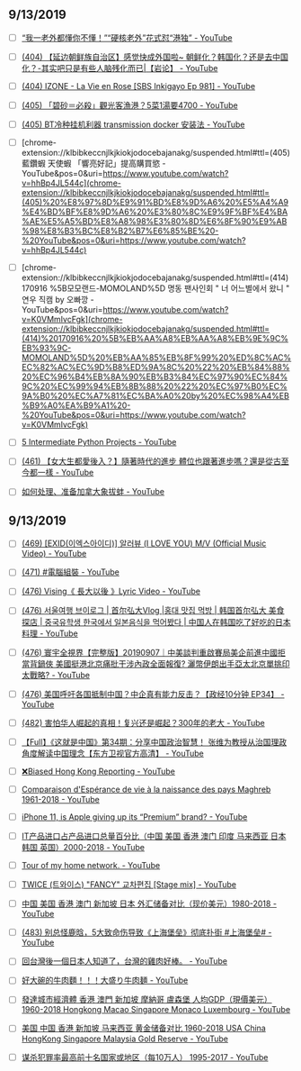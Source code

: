 ## 9/13/2019

- [ ] [“我一老外都懂你不懂！”“硬核老外”花式怼“港独” - YouTube](https://www.youtube.com/watch?v=1xz6NZttgQI)

- [ ] [(404) 【延边朝鲜族自治区】感觉快成外国啦~ 朝鲜化？韩国化？还是去中国化？-其实吧只是有些人脑残化而已|【岩论】 - YouTube](https://www.youtube.com/watch?v=gxflEFCLK8M)

- [ ] [(404) IZONE - La Vie en Rose [SBS Inkigayo Ep 981] - YouTube](https://www.youtube.com/watch?v=n1jYiFg-IvQ)

- [ ] [(405) 「碧砂＝必殺」觀光客漁港？5菜1湯要4700 - YouTube](https://www.youtube.com/watch?v=KUsQqRXM6d4)

- [ ] [(405) BT冷种挂机利器 transmission docker 安装法 - YouTube](https://www.youtube.com/watch?v=5OjQ3yA8i0w)

- [ ] [chrome-extension://klbibkeccnjlkjkiokjodocebajanakg/suspended.html#ttl=(405) 藍鑽蝦 天使蝦 「響亮好記」提高購買慾 - YouTube&pos=0&uri=https://www.youtube.com/watch?v=hhBp4JL544c](chrome-extension://klbibkeccnjlkjkiokjodocebajanakg/suspended.html#ttl=(405)%20%E8%97%8D%E9%91%BD%E8%9D%A6%20%E5%A4%A9%E4%BD%BF%E8%9D%A6%20%E3%80%8C%E9%9F%BF%E4%BA%AE%E5%A5%BD%E8%A8%98%E3%80%8D%E6%8F%90%E9%AB%98%E8%B3%BC%E8%B2%B7%E6%85%BE%20-%20YouTube&pos=0&uri=https://www.youtube.com/watch?v=hhBp4JL544c)

- [ ] [chrome-extension://klbibkeccnjlkjkiokjodocebajanakg/suspended.html#ttl=(414) 170916 %5B모모랜드-MOMOLAND%5D 명동 팬사인회 " 너 어느별에서 왔니 " 연우 직캠 by 오빠깡 - YouTube&pos=0&uri=https://www.youtube.com/watch?v=K0VMmIvcFgk](chrome-extension://klbibkeccnjlkjkiokjodocebajanakg/suspended.html#ttl=(414)%20170916%20%5B%EB%AA%A8%EB%AA%A8%EB%9E%9C%EB%93%9C-MOMOLAND%5D%20%EB%AA%85%EB%8F%99%20%ED%8C%AC%EC%82%AC%EC%9D%B8%ED%9A%8C%20%22%20%EB%84%88%20%EC%96%B4%EB%8A%90%EB%B3%84%EC%97%90%EC%84%9C%20%EC%99%94%EB%8B%88%20%22%20%EC%97%B0%EC%9A%B0%20%EC%A7%81%EC%BA%A0%20by%20%EC%98%A4%EB%B9%A0%EA%B9%A1%20-%20YouTube&pos=0&uri=https://www.youtube.com/watch?v=K0VMmIvcFgk)

- [ ] [5 Intermediate Python Projects - YouTube](https://www.youtube.com/watch?v=o5sb8ehRSYA)

- [ ] [(461) 【女大生都愛後入？】隨著時代的進步 體位也跟著進步嗎？還是從古至今都一樣 - YouTube](https://www.youtube.com/watch?v=hHQ326e2MXA)

- [ ] [如何处理、准备加拿大象拔蚌 - YouTube](https://www.youtube.com/watch?v=JWrhW_kXqmY)


## 9/13/2019

- [ ] [(469) [EXID(이엑스아이디)] 알러뷰 (I LOVE YOU) M/V (Official Music Video) - YouTube](https://www.youtube.com/watch?v=SAdmzjsFVQo)

- [ ] [(471) #電腦組裝 - YouTube](https://www.youtube.com/results?search_query=%23%E9%9B%BB%E8%85%A6%E7%B5%84%E8%A3%9D)

- [ ] [(476) Vising《 長大以後 》Lyric Video - YouTube](https://www.youtube.com/watch?v=Elb9-GHqxfY&list=PLZXI7I7uEE1q0e-EjqaKuWuK_UBW438xu)

- [ ] [(476) 서울여행 브이로그 | 首尔弘大Vlog |홍대 맛집 먹방 | 韩国首尔弘大 美食探店 | 중국유학생 한국에서 일본음식을 먹어봤다 | 中国人在韩国吃了好吃的日本料理 - YouTube](https://www.youtube.com/watch?v=--7JopPFBcQ)

- [ ] [(476) 寰宇全視界【完整版】20190907｜中美談判重啟賽局美企前進中國拒當背鍋俠 美國挺港北京痛批干涉內政全面報復? 灑幣伊朗出手亞太北京單挑印太戰略? - YouTube](https://www.youtube.com/watch?v=qy7yx3TsD9c&t=138s)

- [ ] [(476) 美国呼吁各国抵制中国？中企真有能力反击？【政经10分钟 EP34】 - YouTube](https://www.youtube.com/watch?v=WsL4yCmOGZo)

- [ ] [(482) 害怕华人崛起的真相！复兴还是崛起？300年的老大 - YouTube](https://www.youtube.com/watch?v=IQwS9J_uZeY)

- [ ] [【Full】《这就是中国》第34期：分享中国政治智慧！ 张维为教授从治国理政角度解读中国理念【东方卫视官方高清】 - YouTube](https://www.youtube.com/watch?v=swETATWObDA)

- [ ] [❌Biased Hong Kong Reporting - YouTube](https://www.youtube.com/watch?v=-2Rr8hZK2aQ)

- [ ] [Comparaison d'Espérance de vie à la naissance des pays Maghreb 1961-2018 - YouTube](https://www.youtube.com/watch?v=CxYN3SJ3sMw)

- [ ] [iPhone 11, is Apple giving up its “Premium” brand? - YouTube](https://www.youtube.com/watch?v=x8Ufwd93IGY)

- [ ] [IT产品进口占产品进口总量百分比（中国 美国 香港 澳门 印度 马来西亚 日本 韩国 英国）2000-2018 - YouTube](https://www.youtube.com/watch?v=hzRFs86dRgA)

- [ ] [Tour of my home network. - YouTube](https://www.youtube.com/watch?v=meYniwXbT_s)

- [ ] [TWICE (트와이스) "FANCY" 교차편집 [Stage mix] - YouTube](https://www.youtube.com/watch?v=1RPCCIcE92g&list=RD1RPCCIcE92g&start_radio=1)

- [ ] [中国 美国 香港 澳门 新加坡 日本 外汇储备对比（现价美元）1980-2018 - YouTube](https://www.youtube.com/watch?v=xzKC44t8qoI)

- [ ] [(483) 别总怪鹿晗，5大致命伤导致《上海堡垒》彻底扑街 #上海堡垒# - YouTube](https://www.youtube.com/watch?v=I35kZu9ndsw)

- [ ] [回台灣後一個日本人知道了，台灣的雞肉好棒。 - YouTube](https://www.youtube.com/watch?v=NYPU1JQXXZU)

- [ ] [好大碗的牛肉麵！！！大盛り牛肉麺 - YouTube](https://www.youtube.com/watch?v=Ns_ihHCyQhE)

- [ ] [發達城市經濟體 香港 澳門 新加坡 摩納哥 盧森堡 人均GDP（現價美元）1960-2018 Hongkong Macao Singapore Monaco Luxembourg - YouTube](https://www.youtube.com/watch?v=v8hoycK31-I)

- [ ] [美国 中国 香港 新加坡 马来西亚 黄金储备对比 1960-2018 USA China HongKong Singapore Malaysia Gold Reserve - YouTube](https://www.youtube.com/watch?v=r9r1_RZvclw)

- [ ] [谋杀犯罪率最高前十名国家或地区（每10万人） 1995-2017 - YouTube](https://www.youtube.com/watch?v=s7k_F4gvLpA)
